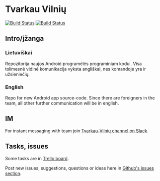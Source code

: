 # Tvarkau Vilnių

[![Build Status](https://travis-ci.org/vilnius/tvarkau-vilniu.svg?branch=master)](https://travis-ci.org/vilnius/tvarkau-vilniu)
[![Build Status](https://www.bitrise.io/app/5090fdc91fb4c2df.svg?token=FCegO6CX1S_BY3-u4FX5LQ&branch=master)](https://www.bitrise.io/artifact/39663/p/ea386dc8de7f2989f7869ae3c94a2e51)

## Intro/įžanga
### Lietuviškai
Repozitorija naujos Android programėlės programiniam kodui.
Visa tolimesnė vidinė komunikacija vyksta angliškai, nes komandoje yra ir užsieniečių.

### English
Repo for new Android app source-code.
Since there are foreigners in the team, all other further communication will be in english.

## IM
For instant messaging with team join [Tvarkau-Vilnių channel on Slack](https://codeforvilnius.slack.com/messages/tvarkau-vilniu/).

## Tasks, issues
Some tasks are in [Trello board](https://trello.com/b/PE4yjVzw/tvarkau-vilniu).

Post new issues, suggestions, questions or ideas here in [Github's issues section](https://github.com/vilnius/tvarkau-vilniu/issues).
